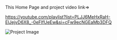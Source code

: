This Home Page and project video link=> 

https://youtube.com/playlist?list=PLJJ6MeHxRaH-ElJejvD6X8_-0eFIfUeEw&si=cFw9ecNGEaMb3DFQ

![Project Image](https://github.com/rahulYadav21/GhummakadWebApp/blob/ed9ef340d26b37811255436ebd17403091639d01/Untitled.png)
